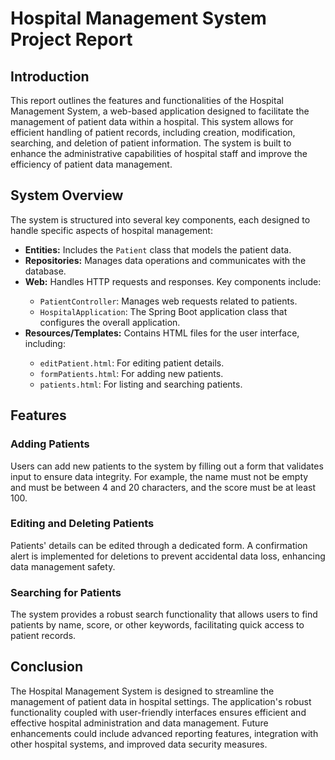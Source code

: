 <h1>Hospital Management System Project Report</h1>

  <h2>Introduction</h2>
    <p>This report outlines the features and functionalities of the Hospital Management System, a web-based application designed to facilitate the management of patient data within a hospital. This system allows for efficient handling of patient records, including creation, modification, searching, and deletion of patient information. The system is built to enhance the administrative capabilities of hospital staff and improve the efficiency of patient data management.</p>

  <h2>System Overview</h2>
    <p>The system is structured into several key components, each designed to handle specific aspects of hospital management:</p>
    <ul>
        <li><strong>Entities:</strong> Includes the <code>Patient</code> class that models the patient data.</li>
        <li><strong>Repositories:</strong> Manages data operations and communicates with the database.</li>
        <li><strong>Web:</strong> Handles HTTP requests and responses. Key components include:</li>
        <ul>
            <li><code>PatientController</code>: Manages web requests related to patients.</li>
            <li><code>HospitalApplication</code>: The Spring Boot application class that configures the overall application.</li>
        </ul>
        <li><strong>Resources/Templates:</strong> Contains HTML files for the user interface, including:</li>
        <ul>
            <li><code>editPatient.html</code>: For editing patient details.</li>
            <li><code>formPatients.html</code>: For adding new patients.</li>
            <li><code>patients.html</code>: For listing and searching patients.</li>
        </ul>
    </ul>

  <h2>Features</h2>
    <h3>Adding Patients</h3>
    <p>Users can add new patients to the system by filling out a form that validates input to ensure data integrity. For example, the name must not be empty and must be between 4 and 20 characters, and the score must be at least 100.</p>

  <h3>Editing and Deleting Patients</h3>
    <p>Patients' details can be edited through a dedicated form. A confirmation alert is implemented for deletions to prevent accidental data loss, enhancing data management safety.</p>

  <h3>Searching for Patients</h3>
    <p>The system provides a robust search functionality that allows users to find patients by name, score, or other keywords, facilitating quick access to patient records.</p>

  <h2>Conclusion</h2>
    <p>The Hospital Management System is designed to streamline the management of patient data in hospital settings. The application's robust functionality coupled with user-friendly interfaces ensures efficient and effective hospital administration and data management. Future enhancements could include advanced reporting features, integration with other hospital systems, and improved data security measures.</p>


